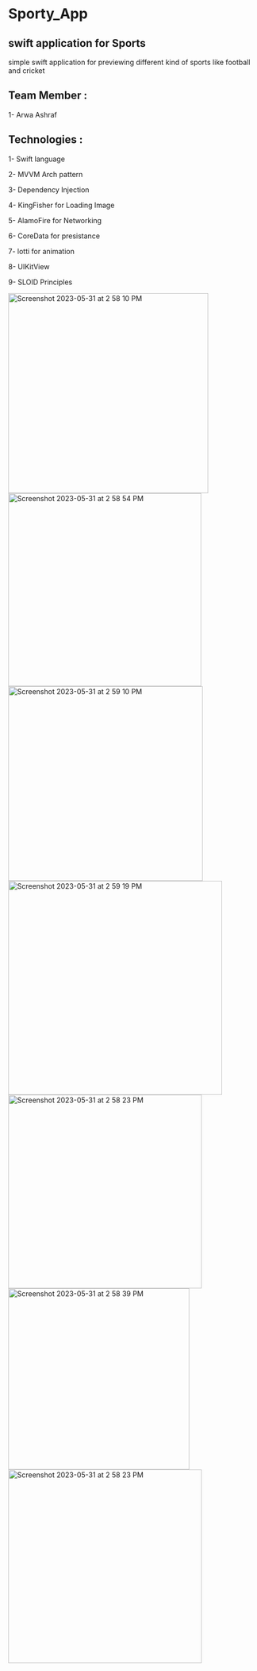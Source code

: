 # Sporty_App

## swift application for Sports

simple swift application for previewing different kind of sports like football and cricket 

## Team Member :

1- Arwa Ashraf

## Technologies :

1- Swift language 

2- MVVM Arch pattern 

3- Dependency Injection 

4- KingFisher for Loading Image

5- AlamoFire for Networking 

6- CoreData for presistance 

7- lotti for animation 

8- UIKitView 

9- SLOID Principles 

<img width="403" alt="Screenshot 2023-05-31 at 2 58 10 PM" src="https://github.com/Arwa-Ashraf98/Sporty_App/assets/62620372/78bed1a7-0e29-4970-a329-ff7762ac9e0b">

<img width="389" alt="Screenshot 2023-05-31 at 2 58 54 PM" src="https://github.com/Arwa-Ashraf98/Sporty_App/assets/62620372/62f3634b-d202-4ed0-84a8-503939edf8ae">


<img width="392" alt="Screenshot 2023-05-31 at 2 59 10 PM" src="https://github.com/Arwa-Ashraf98/Sporty_App/assets/62620372/f17b0133-c3f2-4361-9efc-fd73a3c42d08">

<img width="431" alt="Screenshot 2023-05-31 at 2 59 19 PM" src="https://github.com/Arwa-Ashraf98/Sporty_App/assets/62620372/8e7c908a-3342-4b9b-ad3a-d126d32a6ccf">

<img width="390" alt="Screenshot 2023-05-31 at 2 58 23 PM" src="https://github.com/Arwa-Ashraf98/Sporty_App/assets/62620372/9c50f9eb-c18c-41c5-ad04-af3da036778d">

<img width="365" alt="Screenshot 2023-05-31 at 2 58 39 PM" src="https://github.com/Arwa-Ashraf98/Sporty_App/assets/62620372/c48af256-270a-4901-87d6-c4568d6ddadd">

<img width="390" alt="Screenshot 2023-05-31 at 2 58 23 PM" src="https://github.com/Arwa-Ashraf98/Sporty_App/assets/62620372/903c3882-0e73-46e0-b0a5-6dacd17c17c0">


